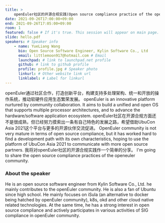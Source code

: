 ```yaml
---
title: >
    openEuler社区的开源合规实践(Open source compliance practice of the openEuler community) 
date: 2021-09-26T17:00:00+09:00
end: 2021-09-26T17:05:00+09:00
room: 1
featured: false # If it's true. This session will appear on main page.
slide: hello.pdf
speakers: # Speaker info
    - name: YueLiang Wang
      bio: Open Source Software Engineer, Kylin Software Co., Ltd
      email: littlemoon917@hotmail.com # Email
      launchpad: # link to launchpad.net profile
      github: # link to github profile
      profile: profile.jpg # Speaker photo
      linkurl: # Other website link url
      linklabel: # Label for linkurl
---
```

openEuler通过社区合作，打造创新平台，构建支持多处理架构、统一和开放的操作系统，推动软硬件应用生态繁荣发展。
openEuler is an innovative platform nurtured by community collaboration. It aims to build a unified and open OS that supports multiple processor architectures, and to advance the hardware/software application ecosystem.
openEuler社区在开源合规方面还不是很成熟，但已经努力摸索出一条有自己特色的发展之路，希望借助UbuCon Asia 2021这个平台与更多的开源伙伴交流促进。
OpenEuler community is not very mature in terms of open source compliance, but it has worked hard to find a development path with its own characteristics, hoping to use the platform of UbuCon Asia 2021 to communicate with more open source partners.
我将对openEuler社区的开源合规实践作一个简单的分享。
I'm going to share the open source compliance practices of the openeuler community.

### About the speaker
He is an open source software engineer from Kylin Software Co., Ltd. he mainly contributes to the openEuler community. He is also a fan of Ubuntu since high school. He mainly focuses on iSula (an alternative to docker being hatched by openEuler community), k8s, okd and other cloud native related technologies. At the same time, he has a strong interest in open source compliance and actively participates in various activities of SIG compliance in openEuler community.